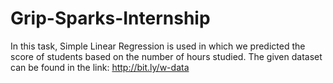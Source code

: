 # Grip-Sparks-Internship
In this task, Simple Linear Regression is used in which we predicted the score of students based on the number of hours studied. The given dataset can be found in the link: http://bit.ly/w-data
